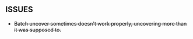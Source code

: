 ## ISSUES

* ~~Batch uncover sometimes doesn't work properly, uncovering more than it was supposed to.~~
